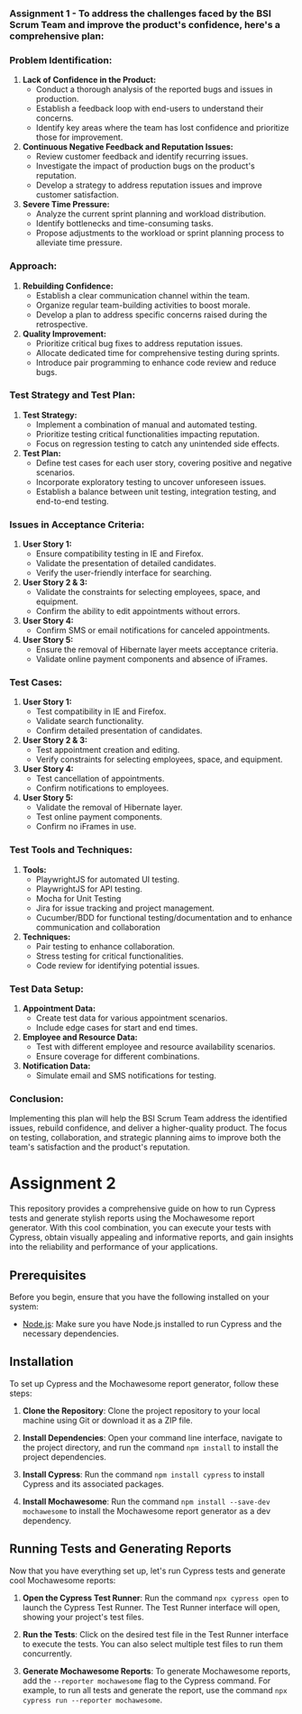 ### Assignment 1 - To address the challenges faced by the BSI Scrum Team and improve the product's confidence, here's a comprehensive plan:


### Problem Identification:
1. **Lack of Confidence in the Product:**
   - Conduct a thorough analysis of the reported bugs and issues in production.
   - Establish a feedback loop with end-users to understand their concerns.
   - Identify key areas where the team has lost confidence and prioritize those for improvement.
2. **Continuous Negative Feedback and Reputation Issues:**
   - Review customer feedback and identify recurring issues.
   - Investigate the impact of production bugs on the product's reputation.
   - Develop a strategy to address reputation issues and improve customer satisfaction.
3. **Severe Time Pressure:**
   - Analyze the current sprint planning and workload distribution.
   - Identify bottlenecks and time-consuming tasks.
   - Propose adjustments to the workload or sprint planning process to alleviate time pressure.
### Approach:
1. **Rebuilding Confidence:**
   - Establish a clear communication channel within the team.
   - Organize regular team-building activities to boost morale.
   - Develop a plan to address specific concerns raised during the retrospective.
2. **Quality Improvement:**
   - Prioritize critical bug fixes to address reputation issues.
   - Allocate dedicated time for comprehensive testing during sprints.
   - Introduce pair programming to enhance code review and reduce bugs.
### Test Strategy and Test Plan:
1. **Test Strategy:**
   - Implement a combination of manual and automated testing.
   - Prioritize testing critical functionalities impacting reputation.
   - Focus on regression testing to catch any unintended side effects.
2. **Test Plan:**
   - Define test cases for each user story, covering positive and negative scenarios.
   - Incorporate exploratory testing to uncover unforeseen issues.
   - Establish a balance between unit testing, integration testing, and end-to-end testing.
### Issues in Acceptance Criteria:
1. **User Story 1:**
   - Ensure compatibility testing in IE and Firefox.
   - Validate the presentation of detailed candidates.
   - Verify the user-friendly interface for searching.
2. **User Story 2 & 3:**
   - Validate the constraints for selecting employees, space, and equipment.
   - Confirm the ability to edit appointments without errors.
3. **User Story 4:**
   - Confirm SMS or email notifications for canceled appointments.
4. **User Story 5:**
   - Ensure the removal of Hibernate layer meets acceptance criteria.
   - Validate online payment components and absence of iFrames.
### Test Cases:
1. **User Story 1:**
   - Test compatibility in IE and Firefox.
   - Validate search functionality.
   - Confirm detailed presentation of candidates.
2. **User Story 2 & 3:**
   - Test appointment creation and editing.
   - Verify constraints for selecting employees, space, and equipment.
3. **User Story 4:**
   - Test cancellation of appointments.
   - Confirm notifications to employees.
4. **User Story 5:**
   - Validate the removal of Hibernate layer.
   - Test online payment components.
   - Confirm no iFrames in use.
### Test Tools and Techniques:
1. **Tools:**
   - PlaywrightJS for automated UI testing.
   - PlaywrightJS for API testing.
   - Mocha for Unit Testing
   - Jira for issue tracking and project management.
   - Cucumber/BDD for functional testing/documentation and to enhance communication and collaboration
2. **Techniques:**
   - Pair testing to enhance collaboration.
   - Stress testing for critical functionalities.
   - Code review for identifying potential issues.
### Test Data Setup:
1. **Appointment Data:**
   - Create test data for various appointment scenarios.
   - Include edge cases for start and end times.
2. **Employee and Resource Data:**
   - Test with different employee and resource availability scenarios.
   - Ensure coverage for different combinations.
3. **Notification Data:**
   - Simulate email and SMS notifications for testing.
### Conclusion:
Implementing this plan will help the BSI Scrum Team address the identified issues, rebuild confidence, and deliver a higher-quality product. The focus on testing, collaboration, and strategic planning aims to improve both the team's satisfaction and the product's reputation.






# Assignment 2

This repository provides a comprehensive guide on how to run Cypress tests and generate stylish reports using the Mochawesome report generator. With this cool combination, you can execute your tests with Cypress, obtain visually appealing and informative reports, and gain insights into the reliability and performance of your applications.

## Prerequisites

Before you begin, ensure that you have the following installed on your system:

- [Node.js](https://nodejs.org/en/): Make sure you have Node.js installed to run Cypress and the necessary dependencies.

## Installation

To set up Cypress and the Mochawesome report generator, follow these steps:

1. **Clone the Repository**: Clone the project repository to your local machine using Git or download it as a ZIP file.

2. **Install Dependencies**: Open your command line interface, navigate to the project directory, and run the command `npm install` to install the project dependencies.

3. **Install Cypress**: Run the command `npm install cypress` to install Cypress and its associated packages.

4. **Install Mochawesome**: Run the command `npm install --save-dev mochawesome` to install the Mochawesome report generator as a dev dependency.

## Running Tests and Generating Reports

Now that you have everything set up, let's run Cypress tests and generate cool Mochawesome reports:

1. **Open the Cypress Test Runner**: Run the command `npx cypress open` to launch the Cypress Test Runner. The Test Runner interface will open, showing your project's test files.

2. **Run the Tests**: Click on the desired test file in the Test Runner interface to execute the tests. You can also select multiple test files to run them concurrently.

3. **Generate Mochawesome Reports**: To generate Mochawesome reports, add the `--reporter mochawesome` flag to the Cypress command. For example, to run all tests and generate the report, use the command `npx cypress run --reporter mochawesome`.







